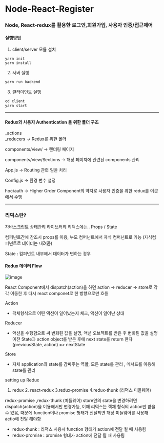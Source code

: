 ﻿# Node-React-Register   
### Node, React-redux를 활용한 로그인,회원가입, 사용자 인증/접근제어

#### 실행방법
1. client/server 모듈 설치 
```
yarn init
yarn install
```
2. 서버 실행
```swift
yarn run backend
```
3. 클라이언트 실행
```swift
cd client
yarn start
```    

----------------------  

#### Redux와 사용자 Authentication 을 위한 폴더 구조  

_actions  
_reducers     →  Redux를 위한 폴더  

components/view/  → 랜더링 페이지  

components/view/Sections  → 해당 페이지에 관련된 components 관리 

App.js → Routing 관련 일을 처리

Config.js → 환경 변수 설정

hoc/auth → Higher Order Component의 약자로 사용자 인증을 위한 redux를 이곳에서 수행     



------------------------------   

### 리덕스란?
자바스크립트 상태관리 라이브러리
리덕스에는.. Props / State

컴퍼넌트간에 참조시 props를 이용, 부모 컴퍼넌트에서 자식 컴퍼넌트로 가능
(자식컴퍼넌트로 데이터는 내려줌)

State : 컴퍼넌트 내부에서 데이터가 변하는 경우

#### Redux 데이터 Flow

![image](https://user-images.githubusercontent.com/74512114/137848415-c3f8b1f6-85e4-45d2-bc71-864de135a50b.png)  

React Component에서 dispatch(action)을 하면 action -> reducer -> store로 각각 이동한 후 다시 react componet로
한 방향으로만 흐름

Action 
- 객체형식으로 어떤 액션이 일어났는지 체크, 액션이 일어난 상태

Reducer
- 액션을 수행함으로 써 변화된 값을 설명, 액션 오브젝트를 받은 후 변화된 값을 설명
이전 State과 action object를 받은 후에 next state를 return 한다
(previousState, action) => nextState

Store
- 자체 application의 state를 감싸주는 역할, 모든 state를 관리 , 메서드를 이용해 state를 관리  

setting up Redux
1. redux 2. react-redux 3.redux-promise 4.redux-thunk (리덕스 미들웨어)  


redux-promise ,redux-thunk (미들웨어)
store안의 state을 변경하려면 dispatch(action)을 이용해서만 변경가능, 이때 리덕스는 객체 형식의 action만 받을 수 있음, 때문에 function이나 promise 형태가 전달되면 해당 미들웨어를 사용해 actio에 전달 해야함  
- redux-thunk : 리덕스 사용시 function 형태가 action에 전달 될 때 사용됨  
- redux-promise : promise 형태가 action에 전달 될 때 사용됨





